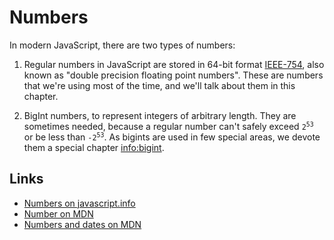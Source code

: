 # Numbers

In modern JavaScript, there are two types of numbers:

1. Regular numbers in JavaScript are stored in 64-bit format [IEEE-754](https://en.wikipedia.org/wiki/IEEE_754-2008_revision), also known as "double precision floating point numbers". These are numbers that we're using most of the time, and we'll talk about them in this chapter.

2. BigInt numbers, to represent integers of arbitrary length. They are sometimes needed, because a regular number can't safely exceed <code>2<sup>53</sup></code> or be less than <code>-2<sup>53</sup></code>. As bigints are used in few special areas, we devote them a special chapter <info:bigint>.

## Links

- [Numbers on javascript.info](https://javascript.info/number)
- [Number on MDN](https://developer.mozilla.org/en-US/docs/Web/JavaScript/Guide/Numbers_and_dates)
- [Numbers and dates on MDN](https://developer.mozilla.org/en-US/docs/Web/JavaScript/Reference/Global_Objects/Number)
